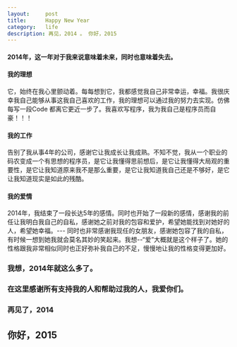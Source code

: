 ```yaml
---
layout:     post
title:      Happy New Year
category:   life
description: 再见，2014 。 你好，2015
---
```


#### 2014年，这一年对于我来说意味着未来，同时也意味着失去。

#### 我的理想

它，始终在我心里颤动着。每每想到它，我都感觉我自己非常幸运，幸福。我很庆幸我自己能够从事这我自己喜欢的工作，我的理想可以通过我的努力去实现。仿佛每写一段Code 都离它更近一步了。我喜欢写程序，我为我自己是程序员而自豪！！！

#### 我的工作

告别了我从事4年的公司，感谢它让我成长让我成熟。不知不觉，我从一个职业的码农变成一个有思想的程序员，是它让我懂得思前想后，是它让我懂得大局观的重要性，是它让我知道原来我不是那么重要，是它让我知道我自己还是不够好，是它让我知道现实是如此的残酷。

#### 我的爱情

2014年，我结束了一段长达5年的感情。同时也开始了一段新的感情，感谢我的前任让我明白我自己的自私，感谢她之前对我的包容和爱护，希望她能找到对她好的人，希望她幸福。--- 同时也非常感谢我现任的女朋友，感谢她包容了我的自私，有时候一想到她我就会莫名其妙的笑起来。我想--“爱”大概就是这个样子了。她的性格跟我非常相似同时也正好弥补我自己的不足，慢慢地让我的性格变得更加好。

### 我想，2014年就这么多了。

### 在这里感谢所有支持我的人和帮助过我的人，我爱你们。

### 再见了，2014

## 你好，2015